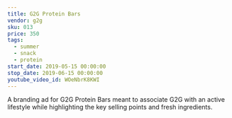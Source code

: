 ```yaml
---
title: G2G Protein Bars
vendor: g2g
sku: 013
price: 350
tags:
  - summer
  - snack
  - protein
start_date: 2019-05-15 00:00:00
stop_date: 2019-06-15 00:00:00
youtube_video_id: WOeNbrK8KWI
---
```


A branding ad for G2G Protein Bars meant to associate G2G with an active lifestyle while highlighting the key selling points and fresh ingredients.